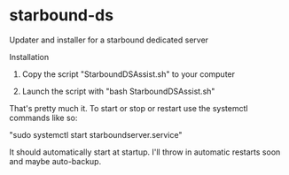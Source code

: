 # starbound-ds
Updater and installer for a starbound dedicated server

Installation

1.  Copy the script "StarboundDSAssist.sh" to your computer

2.  Launch the script with "bash StarboundDSAssist.sh"

That's pretty much it.  To start or stop or restart use the systemctl commands like so:

"sudo systemctl start starboundserver.service"

It should automatically start at startup.  I'll throw in automatic restarts soon and maybe auto-backup.
